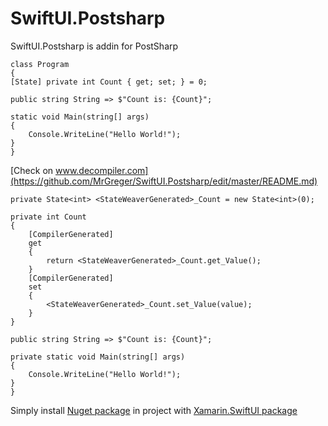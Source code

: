# SwiftUI.Postsharp

SwiftUI.Postsharp is addin for PostSharp

```
class Program
{
[State] private int Count { get; set; } = 0;

public string String => $"Count is: {Count}";

static void Main(string[] args)
{
    Console.WriteLine("Hello World!");
}
}
```

[Check on www.decompiler.com](https://github.com/MrGreger/SwiftUI.Postsharp/edit/master/README.md)

```
private State<int> <StateWeaverGenerated>_Count = new State<int>(0);

private int Count
{
	[CompilerGenerated]
	get
	{
		return <StateWeaverGenerated>_Count.get_Value();
	}
	[CompilerGenerated]
	set
	{
		<StateWeaverGenerated>_Count.set_Value(value);
	}
}

public string String => $"Count is: {Count}";

private static void Main(string[] args)
{
	Console.WriteLine("Hello World!");
}
}

```

Simply install [Nuget package](https://www.nuget.org/packages/SwiftUI.Postsharp/1.0.1) in project with [Xamarin.SwiftUI package](https://github.com/chkn/Xamarin.SwiftUI)
